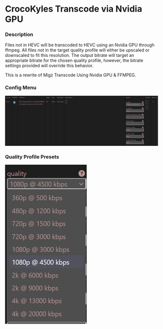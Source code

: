 # CrocoKyles Transcode via Nvidia GPU

### Description
Files not in HEVC will be transcoded to HEVC using an Nvidia GPU through ffmpeg.
All files not in the target quality profile will either be upscaled or downscaled to fit this resolution.
The output bitrate will target an appropriate bitrate for the chosen quality profile, however, the bitrate
settings provided will override this behavior.

This is a rewrite of Migz Transcode Using Nvidia GPU & FFMPEG.


### Config Menu
![Configuration](config.png "Configuration")

### Quality Profile Presets
![Quality Profiles](quality-profiles.png "Quality Profiles")